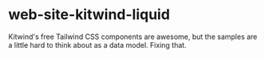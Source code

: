 # web-site-kitwind-liquid
Kitwind's free Tailwind CSS components are awesome, but the samples are a little hard to think about as a data model.  Fixing that.
